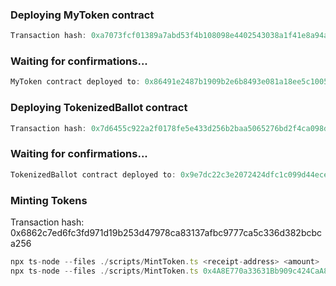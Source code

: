### Deploying MyToken contract

```typescript
Transaction hash: 0xa7073fcf01389a7abd53f4b108098e4402543038a1f41e8a94a812e5ada22a1b
```

### Waiting for confirmations...

```typescript
MyToken contract deployed to: 0x86491e2487b1909b2e6b8493e081a18ee5c1005a
```

### Deploying TokenizedBallot contract

```typescript
Transaction hash: 0x7d6455c922a2f0178fe5e433d256b2baa5065276bd2f4ca098d3954bad7d300c
```

### Waiting for confirmations...

```typescript
TokenizedBallot contract deployed to: 0x9e7dc22c3e2072424dfc1c099d44ecefafb080c2
```

### Minting Tokens
Transaction hash: 0x6862c7ed6fc3fd971d19b253d47978ca83137afbc9777ca5c336d382bcbca256

```typescript
npx ts-node --files ./scripts/MintToken.ts <receipt-address> <amount>
npx ts-node --files ./scripts/MintToken.ts 0x4A8E770a33631Bb909c424CaA8C48BbC28Be96b1 500
```

